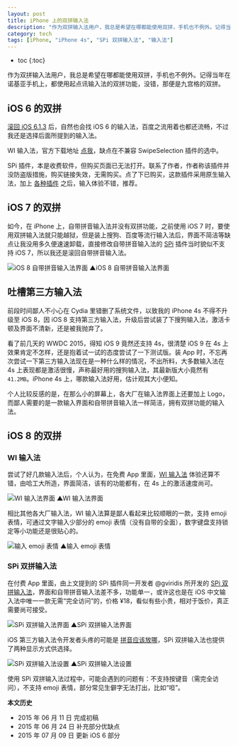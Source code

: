 ```yaml
---
layout: post
title: iPhone 上的双拼输入法
description: "作为双拼输入法用户，我总是希望在哪都能使用双拼，手机也不例外。记得当年在诺基亚手机上，都使用起点讯输入法的双拼功能，没错，那便是九宫格的双拼。"
category: tech
tags: [iPhone, "iPhone 4s", "SPi 双拼输入法", "输入法"]
---
```


* toc
{:toc}

作为双拼输入法用户，我总是希望在哪都能使用双拼，手机也不例外。记得当年在诺基亚手机上，都使用起点讯输入法的双拼功能，没错，那便是九宫格的双拼。

## iOS 6 的双拼

[滚回 iOS 6.1.3](/downgrade-iphone-4s-to-ios-613.html) 后，自然也会找 iOS 6 的输入法，百度之流用着也都还流畅，不过我还是选择后面所提到的输入法。

WI 输入法，官方下载地址 [点我](http://www.wicld.com/download.html)，缺点在不兼容 SwipeSelection 插件的选中。

SPi 插件，本是收费软件，但购买页面已无法打开。联系了作者，作者称该插件并没防盗版措施，购买链接失效，无需购买。点了下已购买，这款插件采用原生输入法，加上 [各种插件](/ime-for-ios6.html) 之后，输入体验不错，推荐。

## iOS 7 的双拼

如今，在 iPhone 上，自带拼音输入法并没有双拼功能，之前使用 iOS 7 时，要使用双拼输入法就只能越狱，但是装上搜狗、百度等流行输入法后，界面不简洁等缺点让我没用多久便速速卸载，直接修改自带拼音输入法的 [SPi](http://moreinfo.thebigboss.org/moreinfo/depiction.php?file=spiDp) 插件当时貌似不支持 iOS 7，所以我还是滚回自带拼音输入法。

![iOS 8 自带拼音输入法界面]({{site.IMG_PATH}}/shuangpin-for-iphone-01.png?imageView2/2/w/480)
▲iOS 8 自带拼音输入法界面

## 吐槽第三方输入法

前段时间鄙人不小心在 Cydia 里错删了系统文件，以致我的 iPhone 4s 不得不升级至 iOS 8，因 iOS 8 支持第三方输入法，升级后尝试装了下搜狗输入法，激活卡顿及界面不清新，还是被我抛弃了。

看了前几天的 WWDC 2015，得知 iOS 9 竟然还支持 4s，很清楚 iOS 9 在 4s 上效果肯定不怎样，还是抱着试一试的态度尝试了一下测试版。装 App 时，不忘再次尝试一下第三方输入法现在是一种什么样的情况，不出所料，大多数输入法在 4s 上表现都是激活很慢，声称最好用的搜狗输入法，其最新版大小竟然有 `41.2MB`。iPhone 4s 上，哪款输入法好用，估计观其大小便知。

个人比较反感的是，在那么小的屏幕上，各大厂在输入法界面上还要加上 Logo，而鄙人需要的是一款输入界面和自带拼音输入法一样简洁，拥有双拼功能的输入法。

## iOS 8 的双拼

### WI 输入法

尝试了好几款输入法后，个人认为，在免费 App 里面，[WI 输入法](http://www.wicld.com/) 体验还算不错，由哈工大所造，界面简洁，该有的功能都有，在 4s 上的激活速度尚可。

![WI 输入法界面]({{site.IMG_PATH}}/shuangpin-for-iphone-02.png?imageView2/2/w/480)
▲WI 输入法界面

相比其他各大厂输入法，WI 输入法算是鄙人看起来比较顺眼的一款，支持 emoji 表情，可通过文字输入少部分的 emoji 表情（没有自带的全面），数字键盘支持锁定等小功能还是很贴心的。

![输入 emoji 表情]({{site.IMG_PATH}}/shuangpin-for-iphone-03.png?imageView2/2/w/480)
▲输入 emoji 表情

### SPi 双拼输入法

在付费 App 里面，由上文提到的 SPi 插件同一开发者 @gviridis 所开发的 [SPi 双拼输入法](http://spiim.com/)，界面和自带拼音输入法差不多，功能单一，或许这也是在 iOS 中文输入法中唯一一款无需“完全访问”的，价格 ¥18，看似有些小贵，相对于饭价，真正需要尚可接受。

![SPi 双拼输入法界面]({{site.IMG_PATH}}/shuangpin-for-iphone-04.png?imageView2/2/w/480)
▲SPi 双拼输入法界面

iOS 第三方输入法令开发者头疼的可能是 [拼音应该放哪](http://weibo.com/5444469904/BEiJfFEse)，SPi 双拼输入法也提供了两种显示方式供选择。

![SPi 双拼输入法设置]({{site.IMG_PATH}}/shuangpin-for-iphone-05.png?imageView2/2/w/480)
▲SPi 双拼输入法设置

使用 SPi 双拼输入法过程中，可能会遇到的问题有：不支持按键音（需完全访问），不支持 emoji 表情，部分常见生僻字无法打出，比如“呾”。

**本文历史**

* 2015 年 06 月 11 日 完成初稿
* 2015 年 06 月 24 日 补充部分优缺点
* 2015 年 07 月 09 日 更新 iOS 6 部分
